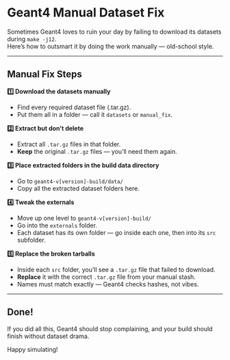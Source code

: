 # Geant4 Manual Dataset Fix

Sometimes Geant4 loves to ruin your day by failing to download its datasets during `make -j12`.  
Here’s how to outsmart it by doing the work manually — old-school style.

---

## Manual Fix Steps

**1️⃣ Download the datasets manually**  
- Find every required dataset file (.tar.gz).  
- Put them all in a folder — call it `datasets` or `manual_fix`.

**2️⃣ Extract but don’t delete**  
- Extract all `.tar.gz` files in that folder.  
- **Keep** the original `.tar.gz` files — you’ll need them again.

**3️⃣ Place extracted folders in the build data directory**  
- Go to `geant4-v[version]-build/data/`  
- Copy all the extracted dataset folders here.

**4️⃣ Tweak the externals**  
- Move up one level to `geant4-v[version]-build/`  
- Go into the `externals` folder.  
- Each dataset has its own folder — go inside each one, then into its `src` subfolder.

**5️⃣ Replace the broken tarballs**  
- Inside each `src` folder, you’ll see a `.tar.gz` file that failed to download.  
- **Replace** it with the correct `.tar.gz` file from your manual stash.  
- Names must match exactly — Geant4 checks hashes, not vibes.

---

## Done!

If you did all this, Geant4 should stop complaining, and your build should finish without dataset drama.

Happy simulating!
